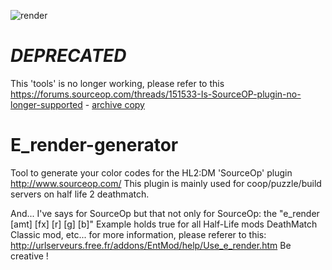 ![render](https://cloud.githubusercontent.com/assets/8536299/8458062/3163383a-2015-11e5-97c2-0c0f67e93bb1.png)


*DEPRECATED*
===
This 'tools' is no longer working, please refer to this https://forums.sourceop.com/threads/151533-Is-SourceOP-plugin-no-longer-supported - [archive copy](http://web.archive.org/web/20170308093528/https://forums.sourceop.com/threads/151533-Is-SourceOP-plugin-no-longer-supported)

E_render-generator
==================

Tool to generate your color codes for the HL2:DM 'SourceOp' plugin http://www.sourceop.com/
This plugin is mainly used for coop/puzzle/build servers on half life 2 deathmatch.

And...
I've says for SourceOp but that not only for SourceOp: the "e_render [amt] [fx] [r] [g] [b]" Example holds true for all Half-Life mods DeathMatch Classic mod, etc... for more information, please referer to this: http://urlserveurs.free.fr/addons/EntMod/help/Use_e_render.htm
Be creative !
